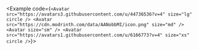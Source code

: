 <script lang="ts">
    import Avatar from "$lib/components/Avatar.svelte";
    import Example from "../_internal/components/Example.svelte"
</script>

<Example code={`<Avatar src="https://avatars3.githubusercontent.com/u/44736536?v=4" size="lg" circle />
<Avatar src="https://cdn.modrinth.com/data/AANobbMI/icon.png" size="md" />
<Avatar size="sm" />
<Avatar src="https://avatars1.githubusercontent.com/u/6166773?v=4" size="xs" circle />`}>
<Avatar src="https://avatars3.githubusercontent.com/u/44736536?v=4" size="lg" circle />
<Avatar src="https://cdn.modrinth.com/data/AANobbMI/icon.png" size="md" />
<Avatar size="sm" />
<Avatar src="https://avatars1.githubusercontent.com/u/6166773?v=4" size="xs" circle />
</Example>